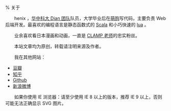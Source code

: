 % 关于

　　henix ，[华中科大 Dian 团队](http://www.dian.org.cn/)队员，大学毕业后在[萌购](http://www.030buy.com/)写代码，主要负责 Web 后端开发。最喜欢的编程语言是静态函数式的 [Scala](http://www.scala-lang.org/) 和小巧快速的 [lua](http://www.lua.org/) 。

　　业余喜欢看日本漫画和动画，一直是 [CLAMP 老师](http://clamp-net.com/)的忠实粉丝。

　　本站文章均为原创，转载请注明来源及作者。

　　我在其他网站：

* [豆瓣](http://www.douban.com/people/henix/)
* [知乎](http://www.zhihu.com/people/henix)
* [Github](https://github.com/henix)
* [新浪微博](http://weibo.com/henix10)

　　如果你使用 IE 浏览器：请至少使用 IE 8 以上的版本，推荐 IE 9 以上，否则可能无法正确显示 SVG 图片。
